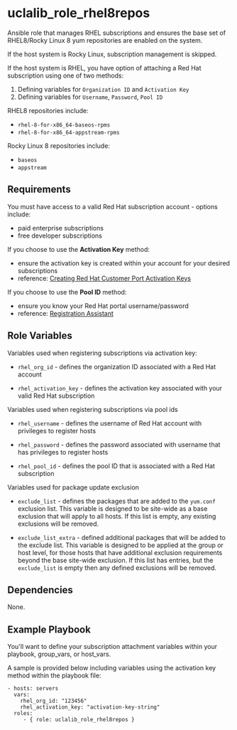 uclalib_role_rhel8repos
=========

Ansible role that manages RHEL subscriptions and ensures the base set of RHEL8/Rocky Linux 8 yum repositories are enabled on the system.

If the host system is Rocky Linux, subscription management is skipped.

If the host system is RHEL, you have option of attaching a Red Hat subscription using one of two methods:

1. Defining variables for `Organization ID` and `Activation Key`
2. Defining variables for `Username`, `Password`, `Pool ID`

RHEL8 repositories include:

* `rhel-8-for-x86_64-baseos-rpms`
* `rhel-8-for-x86_64-appstream-rpms`

Rocky Linux 8 repositories include:
* `baseos`
* `appstream`

Requirements
------------

You must have access to a valid Red Hat subscription account - options include:

* paid enterprise subscriptions
* free developer subscriptions

If you choose to use the **Activation Key** method:
* ensure the activation key is created within your account for your desired subscriptions
* reference: [Creating Red Hat Customer Port Activation Keys](https://red.ht/1TIdD2a)

If you choose to use the **Pool ID** method:
* ensure you know your Red Hat portal username/password
* reference: [Registration Assistant](https://red.ht/2wMB4ma)

Role Variables
--------------

Variables used when registering subscriptions via activation key:
* `rhel_org_id` - defines the organization ID associated with a Red Hat account

* `rhel_activation_key` - defines the activation key associated with your valid Red Hat subscription

Variables used when registering subscriptions via pool ids
* `rhel_username` - defines the username of Red Hat account with privileges to register hosts

* `rhel_password` - defines the password associated with username that has privileges to register hosts

* `rhel_pool_id` - defines the pool ID that is associated with a Red Hat subscription

Variables used for package update exclusion 
* `exclude_list` - defines the packages that are added to the `yum.conf` exclusion list. This variable is designed to be site-wide as a base exclusion that will apply to all hosts. If this list is empty, any existing exclusions will be removed.

* `exclude_list_extra` - defined additional packages that will be added to the exclude list. This variable is designed to be applied at the group or host level, for those hosts that have additional exclusion requirements beyond the base site-wide exclusion. If this list has entries, but the `exclude_list` is empty then any defined exclusions will be removed.

Dependencies
------------

None.

Example Playbook
----------------

You'll want to define your subscription attachment variables within your playbook, group_vars, or host_vars.

A sample is provided below including variables using the activation key method within the playbook file:

    - hosts: servers
      vars:
        rhel_org_id: "123456"
        rhel_activation_key: "activation-key-string"
      roles:
         - { role: uclalib_role_rhel8repos }
